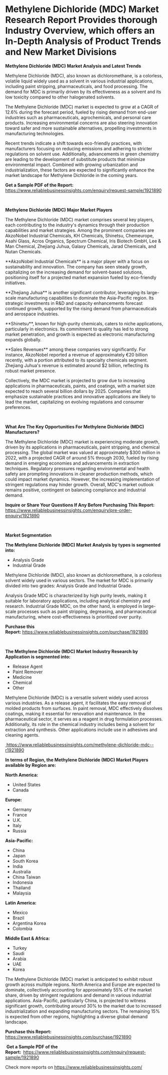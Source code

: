 <p><h1>Methylene Dichloride (MDC) Market Research Report Provides thorough Industry Overview, which offers an In-Depth Analysis of Product Trends and New Market Divisions</h1></p><p><strong>Methylene Dichloride (MDC) Market Analysis and Latest Trends</strong></p>
<p><p>Methylene Dichloride (MDC), also known as dichloromethane, is a colorless, volatile liquid widely used as a solvent in various industrial applications, including paint stripping, pharmaceuticals, and food processing. The demand for MDC is primarily driven by its effectiveness as a solvent and its low toxicity compared to other halogenated solvents. </p><p>The Methylene Dichloride (MDC) market is expected to grow at a CAGR of 12.6% during the forecast period, fueled by rising demand from end-user industries such as pharmaceuticals, agrochemicals, and personal care products. Increasing environmental concerns are also steering innovation toward safer and more sustainable alternatives, propelling investments in manufacturing technologies. </p><p>Recent trends indicate a shift towards eco-friendly practices, with manufacturers focusing on reducing emissions and adhering to stricter regulations on solvent use. Additionally, advancements in green chemistry are leading to the development of substitute products that minimize environmental impact. Combined with growing urbanization and industrialization, these factors are expected to significantly enhance the market landscape for Methylene Dichloride in the coming years.</p></p>
<p><strong>Get a Sample PDF of the Report:&nbsp;</strong> <a href="https://www.reliablebusinessinsights.com/enquiry/request-sample/1921890?utm_campaign=3430&utm_medium=2&utm_source=Github&utm_content=ia&utm_term=03042025&utm_id=methylene-dichloride-mdc">https://www.reliablebusinessinsights.com/enquiry/request-sample/1921890</a></p>
<p>&nbsp;</p>
<p><strong>Methylene Dichloride (MDC) Major Market Players</strong></p>
<p><p>The Methylene Dichloride (MDC) market comprises several key players, each contributing to the industry's dynamics through their production capabilities and market strategies. Among the prominent companies are AkzoNobel Industrial Chemicals, KH Chemicals, Shinetsu, Chemeurope, Asahi Glass, Acros Organics, Spectrum Chemical, Iris Biotech GmbH, Lee & Man Chemical, Zhejiang Juhua, Galaxy Chemicals, Jarad Chemicals, and Nutan Chemicals.</p><p>**AkzoNobel Industrial Chemicals** is a major player with a focus on sustainability and innovation. The company has seen steady growth, capitalizing on the increasing demand for solvent-based solutions, positioning itself for a projected market expansion fueled by eco-friendly initiatives.</p><p>**Zhejiang Juhua** is another significant contributor, leveraging its large-scale manufacturing capabilities to dominate the Asia-Pacific region. Its strategic investments in R&D and capacity enhancements forecast continued growth, supported by the rising demand from pharmaceuticals and aerospace industries.</p><p>**Shinetsu**, known for high-purity chemicals, caters to niche applications, particularly in electronics. Its commitment to quality has led to strong market penetration, and growth is expected as electronic manufacturing expands globally.</p><p>**Sales Revenues** among these companies vary significantly. For instance, AkzoNobel reported a revenue of approximately €20 billion recently, with a portion attributed to its specialty chemicals segment. Zhejiang Juhua's revenue is estimated around $2 billion, reflecting its robust market presence.</p><p>Collectively, the MDC market is projected to grow due to increasing applications in pharmaceuticals, paints, and coatings, with a market size expected to reach several billion dollars by 2025. Companies that emphasize sustainable practices and innovative applications are likely to lead the market, capitalizing on evolving regulations and consumer preferences.</p></p>
<p>&nbsp;</p>
<p><strong>What Are The Key Opportunities For Methylene Dichloride (MDC) Manufacturers?</strong></p>
<p><p>The Methylene Dichloride (MDC) market is experiencing moderate growth, driven by its applications in pharmaceuticals, paint stripping, and chemical processing. The global market was valued at approximately $300 million in 2022, with a projected CAGR of around 5% through 2030, fueled by rising demand in emerging economies and advancements in extraction techniques. Regulatory pressures regarding environmental and health safety are prompting innovations in cleaner production methods, which could impact market dynamics. However, the increasing implementation of stringent regulations may hinder growth. Overall, MDC's market outlook remains positive, contingent on balancing compliance and industrial demand.</p></p>
<p><strong>Inquire or Share Your Questions If Any Before Purchasing This Report:</strong> <a href="https://www.reliablebusinessinsights.com/enquiry/pre-order-enquiry/1921890?utm_campaign=3430&utm_medium=2&utm_source=Github&utm_content=ia&utm_term=03042025&utm_id=methylene-dichloride-mdc">https://www.reliablebusinessinsights.com/enquiry/pre-order-enquiry/1921890</a></p>
<p>&nbsp;</p>
<p><strong>Market Segmentation</strong></p>
<p><strong>The Methylene Dichloride (MDC) Market Analysis by types is segmented into:</strong></p>
<p><ul><li>Analysis Grade</li><li>Industrial Grade</li></ul></p>
<p><p>Methylene Dichloride (MDC), also known as dichloromethane, is a colorless solvent widely used in various sectors. The market for MDC is primarily divided into two grades: Analysis Grade and Industrial Grade. </p><p>Analysis Grade MDC is characterized by high purity levels, making it suitable for laboratory applications, including analytical chemistry and research. Industrial Grade MDC, on the other hand, is employed in large-scale processes such as paint stripping, degreasing, and pharmaceutical manufacturing, where cost-effectiveness is prioritized over purity.</p></p>
<p><strong>Purchase this Report:&nbsp;</strong><a href="https://www.reliablebusinessinsights.com/purchase/1921890?utm_campaign=3430&utm_medium=2&utm_source=Github&utm_content=ia&utm_term=03042025&utm_id=methylene-dichloride-mdc">https://www.reliablebusinessinsights.com/purchase/1921890</a></p>
<p>&nbsp;</p>
<p><strong>The Methylene Dichloride (MDC) Market Industry Research by Application is segmented into:</strong></p>
<p><ul><li>Release Agent</li><li>Paint Remover</li><li>Medicine</li><li>Chemical</li><li>Other</li></ul></p>
<p><p>Methylene Dichloride (MDC) is a versatile solvent widely used across various industries. As a release agent, it facilitates the easy removal of molded products from surfaces. In paint removal, MDC effectively dissolves coatings, making it essential for renovation and maintenance. In the pharmaceutical sector, it serves as a reagent in drug formulation processes. Additionally, its role in the chemical industry includes being a solvent for extraction and synthesis. Other applications include use in adhesives and cleaning agents.</p></p>
<p><a href="https://www.reliablebusinessinsights.com/methylene-dichloride-mdc--r1921890?utm_campaign=3430&utm_medium=2&utm_source=Github&utm_content=ia&utm_term=03042025&utm_id=methylene-dichloride-mdc">&nbsp;https://www.reliablebusinessinsights.com/methylene-dichloride-mdc--r1921890</a></p>
<p><strong>In terms of Region, the Methylene Dichloride (MDC) Market Players available by Region are:</strong></p>
<p>
    <p> <strong> North America: </strong>
        <ul>
            <li>United States</li>
            <li>Canada</li>
        </ul>
        </p> 
    <p> <strong> Europe: </strong>
        <ul>
            <li>Germany</li>
            <li>France</li>
            <li>U.K.</li>
            <li>Italy</li>
            <li>Russia</li>
        </ul>
        </p> 
    <p> <strong> Asia-Pacific: </strong>
        <ul>
            <li>China</li>
            <li>Japan</li>
            <li>South Korea</li>
            <li>India</li>
            <li>Australia</li>
            <li>China Taiwan</li>
            <li>Indonesia</li>
            <li>Thailand</li>
            <li>Malaysia</li>
        </ul>
        </p> 
    <p> <strong> Latin America: </strong>
        <ul>
            <li>Mexico</li>
            <li>Brazil</li>
            <li>Argentina Korea</li>
            <li>Colombia</li>
        </ul>
        </p> 
    <p> <strong> Middle East & Africa: </strong>
        <ul>
            <li>Turkey</li>
            <li>Saudi</li>
            <li>Arabia</li>
            <li>UAE</li>
            <li>Korea</li>
        </ul>
    </p>
    </p>
<p><p>The Methylene Dichloride (MDC) market is anticipated to exhibit robust growth across multiple regions. North America and Europe are expected to dominate, collectively accounting for approximately 55% of the market share, driven by stringent regulations and demand in various industrial applications. Asia-Pacific, particularly China, is projected to witness significant growth, contributing around 30% to the market due to increased industrialization and expanding manufacturing sectors. The remaining 15% is expected from other regions, highlighting a diverse global demand landscape.</p></p>
<p><strong>Purchase this Report: </strong><a href="https://www.reliablebusinessinsights.com/purchase/1921890?utm_campaign=3430&utm_medium=2&utm_source=Github&utm_content=ia&utm_term=03042025&utm_id=methylene-dichloride-mdc">https://www.reliablebusinessinsights.com/purchase/1921890</a></p>
<p>&nbsp;<strong>Get a Sample PDF of the Report:&nbsp;&nbsp;</strong><a href="https://www.reliablebusinessinsights.com/enquiry/request-sample/1921890?utm_campaign=3430&utm_medium=2&utm_source=Github&utm_content=ia&utm_term=03042025&utm_id=methylene-dichloride-mdc">https://www.reliablebusinessinsights.com/enquiry/request-sample/1921890</a></p>
<p><strong></strong></p>
<p>Check more reports on <a href="https://www.reliablebusinessinsights.com/?utm_campaign=3430&utm_medium=2&utm_source=Github&utm_content=ia&utm_term=03042025&utm_id=methylene-dichloride-mdc">https://www.reliablebusinessinsights.com/</a></p>